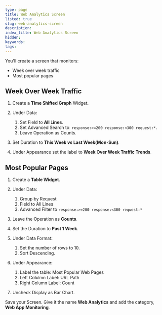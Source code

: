```yaml
---
type: page
title: Web Analytics Screen
listed: true
slug: web-analytics-screen
description: 
index_title: Web Analytics Screen
hidden: 
keywords: 
tags: 
---
```


You'll create a screen that monitors:

- Week over week traffic
- Most popular pages

## Week Over Week Traffic

1. Create a **Time Shifted Graph** Widget. 
2. Under Data:

    1. Set Field to **All Lines**.
    2. Set Advanced Search to: `response:>=200 response:<300 request:*`.
    3. Leave Operation as Counts.

3. Set Duration to **This Week vs Last Week(Mon-Sun)**.
4. Under Appearance set the label to **Week Over Week Traffic Trends**.

## Most Popular Pages

1. Create a **Table Widget**.
2. Under Data:

    1. Group by Request
    2. Field to All Lines
    3. Advanced Filter to `response:>=200 response:<300 request:*`

3. Leave the Operation as **Counts**.
4. Set the Duration to **Past 1 Week**.
5. Under Data Format:

    1. Set the number of rows to 10.
    2. Sort Descending.

6. Under Appearance:

    1. Label the table: Most Popular Web Pages
    2. Left Colulmn Label: URL Path
    3. Right Column Label: Count

7. Uncheck Display as Bar Chart.

Save your Screen. Give it the name **Web Analytics** and add the category, **Web App Monitoring**.